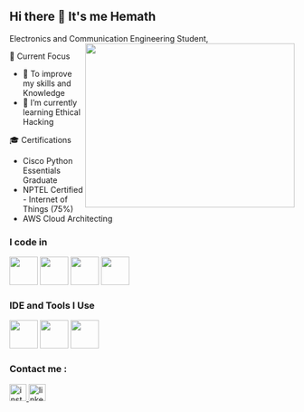 ## Hi there 👋 It's me Hemath

Electronics and Communication Engineering Student,
<img align="right" width="370" height="290" src="https://i.pinimg.com/originals/47/f0/34/47f0342cec72b800463bf003eac1257e.gif">

🔭 Current Focus
- 🔭 To improve my skills and Knowledge                                              
- 🌱 I’m currently learning Ethical Hacking

🎓 Certifications
 - Cisco Python Essentials Graduate
 - NPTEL Certified - Internet of Things (75%)
 - AWS Cloud Architecting

### I code in
<img height="50" width="50" src="https://img.icons8.com/color/48/000000/python.png" />     <img height="50" width="50" src="https://img.icons8.com/color/48/000000/html-5.png" />     <img height="50" width="50" src="https://img.icons8.com/color/48/000000/css3.png" /> 
    <img height="50" width="50" src="https://img.icons8.com/color/48/000000/javascript.png"/>

### IDE and Tools I Use
<img height="50" width="50" src="https://img.icons8.com/color/48/000000/visual-studio-code-2019.png"/> <img height="50" width="50" src="https://img.icons8.com/color/50/000000/git.png"/> <img height="50" width="50" src="https://img.icons8.com/doodle/48/000000/adobe-photoshop.png"/>

### Contact me : 
   <div align="left">
  <a href="https://www.instagram.com/hemath_massive/" target="_blank">
    <img src="https://img.shields.io/static/v1?message=Instagram&logo=instagram&label=&color=E4405F&logoColor=white&labelColor=&style=flat" height="30" alt="instagram logo"  />
  </a>
  
  <a href="https://www.linkedin.com/in/hemath2004/" target="_blank">
    <img src="https://img.shields.io/static/v1?message=LinkedIn&logo=linkedin&label=&color=0077B5&logoColor=white&labelColor=&style=flat" height="30" alt="linkedin logo"  />
  </a>
</div>
